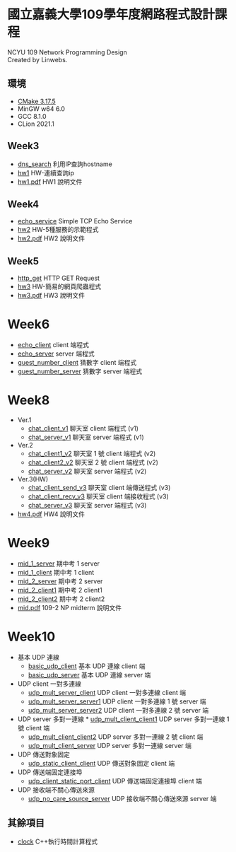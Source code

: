 # 國立嘉義大學109學年度網路程式設計課程

NCYU 109 Network Programming Design  
Created by Linwebs.

## 環境

* [CMake 3.17.5](CMakeLists.txt)
* MinGW w64 6.0
* GCC 8.1.0
* CLion 2021.1

## Week3

* [dns_search](dns_search.cpp) 利用IP查詢hostname
* [hw1](hw1.cpp) HW-連續查詢ip
* [hw1.pdf](hw_pdf/hw1.pdf) HW1 說明文件

## Week4

* [echo_service](echo_service.cpp) Simple TCP Echo Service
* [hw2](hw2.cpp) HW-5種服務的示範程式
* [hw2.pdf](hw_pdf/hw2.pdf) HW2 說明文件

## Week5

* [http_get](http_get.cpp) HTTP GET Request
* [hw3](hw3.cpp) HW-簡易的網頁爬蟲程式
* [hw3.pdf](hw_pdf/hw3.pdf) HW3 說明文件

# Week6

* [echo_client](echo_client.cpp) client 端程式
* [echo_server](echo_server.cpp) server 端程式
* [guest_number_client](guest_number_client.cpp) 猜數字 client 端程式
* [guest_number_server](guest_number_server.cpp) 猜數字 server 端程式

# Week8

* Ver.1
    * [chat_client_v1](chat_client_v1.cpp) 聊天室 client 端程式 (v1)
    * [chat_server_v1](chat_server_v1.cpp) 聊天室 server 端程式 (v1)
* Ver.2
    * [chat_client1_v2](chat_client1_v2.cpp) 聊天室 1 號 client 端程式 (v2)
    * [chat_client2_v2](chat_client2_v2.cpp) 聊天室 2 號 client 端程式 (v2)
    * [chat_server_v2](chat_server_v2.cpp) 聊天室 server 端程式 (v2)
* Ver.3(HW)
    * [chat_client_send_v3](chat_client_send_v3.cpp) 聊天室 client 端傳送程式 (v3)
    * [chat_client_recv_v3](chat_client_recv_v3.cpp) 聊天室 client 端接收程式 (v3)
    * [chat_server_v3](chat_server_v3.cpp) 聊天室 server 端程式 (v3)
* [hw4.pdf](hw_pdf/hw4.pdf) HW4 說明文件

# Week9

* [mid_1_server](mid_1_server.cpp) 期中考 1 server
* [mid_1_client](mid_1_client.cpp) 期中考 1 client
* [mid_2_server](mid_2_server.cpp) 期中考 2 server
* [mid_2_client1](mid_2_client1.cpp) 期中考 2 client1
* [mid_2_client2](mid_2_client2.cpp) 期中考 2 client2
* [mid.pdf](hw_pdf/mid.pdf) 109-2 NP midterm 說明文件

# Week10

* 基本 UDP 連線
    * [basic_udp_client](basic_udp_client.cpp) 基本 UDP 連線 client 端
    * [basic_udp_server](basic_udp_server.cpp) 基本 UDP 連線 server 端
* UDP client 一對多連線
    * [udp_mult_server_client](udp_mult_server_client.cpp) UDP client 一對多連線 client 端
    * [udp_mult_server_server1](udp_mult_server_server1.cpp) UDP client 一對多連線 1 號 server 端
    * [udp_mult_server_server2](udp_mult_server_server2.cpp) UDP client 一對多連線 2 號 server 端
* UDP server 多對一連線
      * [udp_mult_client_client1](udp_mult_client_client1.cpp) UDP server 多對一連線 1 號 client 端
    * [udp_mult_client_client2](udp_mult_client_client2.cpp) UDP server 多對一連線 2 號 client 端
    * [udp_mult_client_server](udp_mult_client_server.cpp) UDP server 多對一連線 server 端
* UDP 傳送對象固定
  * [udp_static_client_client](udp_static_client_client.cpp) UDP 傳送對象固定 client 端
* UDP 傳送端固定連接埠
  * [udp_client_static_port_client](udp_client_static_port_client.cpp) UDP 傳送端固定連接埠 client 端
* UDP 接收端不關心傳送來源
  * [udp_no_care_source_server](udp_no_care_source_server.cpp) UDP 接收端不關心傳送來源 server 端

## 其餘項目

* [clock](clock.cpp) C++執行時間計算程式
